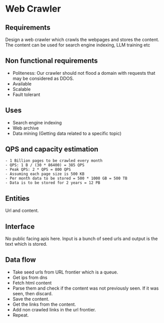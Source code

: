 # Web Crawler

## Requirements
Design a web crawler which crawls the webpages and stores the content. The content can be used for search engine indexing, LLM training etc

## Non functional requirements
- Politeness: Our crawler should not flood a domain with requests that may be considered as DDOS.
- Available
- Scalable
- Fault tolerant

## Uses
- Search engine indexing
- Web archive
- Data mining (Getting data related to a specific topic)

## QPS and capacity estimation
```
- 1 Billion pages to be crawled every month
- QPS: 1 B / (30 * 86400) = 385 QPS
- Peak QPS: 2 * QPS = 800 QPS
- Assuming each page size is 500 KB
- Per month data to be stored = 500 * 1000 GB = 500 TB
- Data is to be stored for 2 years = 12 PB
```

## Entities
Url and content.

## Interface
No public facing apis here. Input is a bunch of seed urls and output is the text which is stored.

## Data flow
- Take seed urls from URL frontier which is a queue.
- Get ips from dns 
- Fetch html content
- Parse them and check if the content was not previously seen. If it was seen, then discard.
- Save the content.
- Get the links from the content.
- Add non crawled links in the url frontier.
- Repeat.
